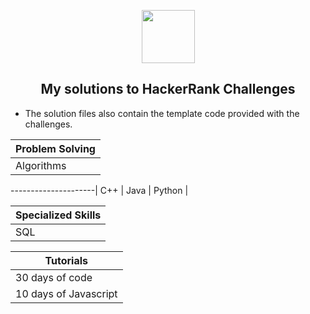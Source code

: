 <p align="center">
    <a href="https://www.hackerrank.com/greeneyedgeek">
        <img height=85 src="https://d3keuzeb2crhkn.cloudfront.net/hackerrank/assets/styleguide/logo_wordmark-f5c5eb61ab0a154c3ed9eda24d0b9e31.svg">
    </a>
    <h2 align="center">My solutions to HackerRank Challenges</h2>
    <ul>
    <li>The solution files also contain the template code provided with the challenges.</li>
    </ul>
</p>
<div>

Problem Solving      |
---------------------|
Algorithms           |

---------------------|
C++                  |
Java                 |
Python               |

Specialized Skills   |
---------------------|
SQL                  | 
    
Tutorials            |
---------------------|
30 days of code      | 
10 days of Javascript|

</div>

